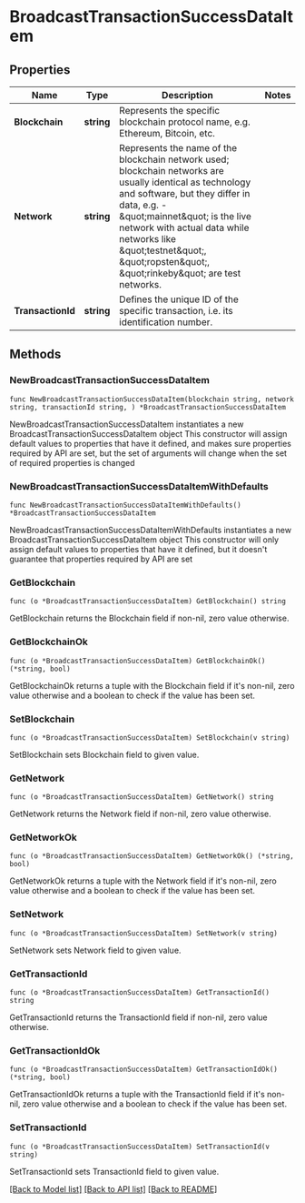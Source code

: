 # BroadcastTransactionSuccessDataItem

## Properties

Name | Type | Description | Notes
------------ | ------------- | ------------- | -------------
**Blockchain** | **string** | Represents the specific blockchain protocol name, e.g. Ethereum, Bitcoin, etc. | 
**Network** | **string** | Represents the name of the blockchain network used; blockchain networks are usually identical as technology and software, but they differ in data, e.g. - \&quot;mainnet\&quot; is the live network with actual data while networks like \&quot;testnet\&quot;, \&quot;ropsten\&quot;, \&quot;rinkeby\&quot; are test networks. | 
**TransactionId** | **string** | Defines the unique ID of the specific transaction, i.e. its identification number. | 

## Methods

### NewBroadcastTransactionSuccessDataItem

`func NewBroadcastTransactionSuccessDataItem(blockchain string, network string, transactionId string, ) *BroadcastTransactionSuccessDataItem`

NewBroadcastTransactionSuccessDataItem instantiates a new BroadcastTransactionSuccessDataItem object
This constructor will assign default values to properties that have it defined,
and makes sure properties required by API are set, but the set of arguments
will change when the set of required properties is changed

### NewBroadcastTransactionSuccessDataItemWithDefaults

`func NewBroadcastTransactionSuccessDataItemWithDefaults() *BroadcastTransactionSuccessDataItem`

NewBroadcastTransactionSuccessDataItemWithDefaults instantiates a new BroadcastTransactionSuccessDataItem object
This constructor will only assign default values to properties that have it defined,
but it doesn't guarantee that properties required by API are set

### GetBlockchain

`func (o *BroadcastTransactionSuccessDataItem) GetBlockchain() string`

GetBlockchain returns the Blockchain field if non-nil, zero value otherwise.

### GetBlockchainOk

`func (o *BroadcastTransactionSuccessDataItem) GetBlockchainOk() (*string, bool)`

GetBlockchainOk returns a tuple with the Blockchain field if it's non-nil, zero value otherwise
and a boolean to check if the value has been set.

### SetBlockchain

`func (o *BroadcastTransactionSuccessDataItem) SetBlockchain(v string)`

SetBlockchain sets Blockchain field to given value.


### GetNetwork

`func (o *BroadcastTransactionSuccessDataItem) GetNetwork() string`

GetNetwork returns the Network field if non-nil, zero value otherwise.

### GetNetworkOk

`func (o *BroadcastTransactionSuccessDataItem) GetNetworkOk() (*string, bool)`

GetNetworkOk returns a tuple with the Network field if it's non-nil, zero value otherwise
and a boolean to check if the value has been set.

### SetNetwork

`func (o *BroadcastTransactionSuccessDataItem) SetNetwork(v string)`

SetNetwork sets Network field to given value.


### GetTransactionId

`func (o *BroadcastTransactionSuccessDataItem) GetTransactionId() string`

GetTransactionId returns the TransactionId field if non-nil, zero value otherwise.

### GetTransactionIdOk

`func (o *BroadcastTransactionSuccessDataItem) GetTransactionIdOk() (*string, bool)`

GetTransactionIdOk returns a tuple with the TransactionId field if it's non-nil, zero value otherwise
and a boolean to check if the value has been set.

### SetTransactionId

`func (o *BroadcastTransactionSuccessDataItem) SetTransactionId(v string)`

SetTransactionId sets TransactionId field to given value.



[[Back to Model list]](../README.md#documentation-for-models) [[Back to API list]](../README.md#documentation-for-api-endpoints) [[Back to README]](../README.md)


